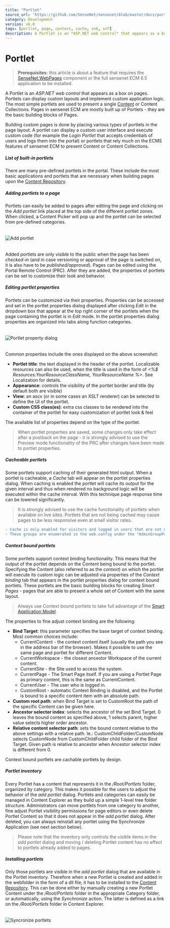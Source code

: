 ```yaml
---
title: "Portlet"
source_url: 'https://github.com/SenseNet/sensenet/blob/master/docs/portlet.md'
category: Development
version: v6.0
tags: [portlet, page, context, cache, sn6, sn7]
description: A Portlet is an *ASP.NET web control* that appears as a box on pages. Portlets can display custom layouts and implement custom application logic. The most simple portlets are used to present a single Content or Content Collections.
---
```


# Portlet

>**Prerequisites**: this article is about a feature that requires the [SenseNet.WebPages](https://github.com/SenseNet/sn-webpages) component or the full sensenet ECM 6.5 application to be installed.

A Portlet is an *ASP.NET web control* that appears as a box on pages. Portlets can display custom layouts and implement custom application logic. The most simple portlets are used to present a single [Content](/docs/content) or Content Collections. Pages in sensenet ECM are mostly built up of Portlets - they are the basic building blocks of Pages.

Building custom pages is done by placing various types of portlets in the page layout. A portlet can display a custom user interface and execute custom code (for example the *Login Portlet* that accepts credentials of users and logs them into the portal) or portlets that rely much on the ECMS features of sensenet ECM to present Content or Content Collections.

##### List of built-in portlets

There are many pre-defined portlets in the portal. These include the most basic applications and portlets that are necessary when building pages upon the [Content Repository](content-repository).

##### Adding portlets to a page

Portlets can easily be added to pages after editing the page and clicking on the _Add portlet_ link placed at the top side of the different portlet zones. When clicked, a Content Picker will pop up and the portlet can be selected from pre-defined categories.

<img src="https://raw.githubusercontent.com/SenseNet/sensenet/master/docs/images/reference-wiki-portlet3.png" alt="Add portlet" style="margin: 20px auto" />

Added portlets are only visible to the public when the page has been *checked-in* (and in case versioning or approval of the page is switched on, it is also have to be *published/approved*). Pages can be edited using the Portal Remote Control (PRC). After they are added, the properties of portlets can be set to customize their look and behavior.

##### Editing portlet properties

Portlets can be customized via their properties. Properties can be accessed and set in the portlet properties dialog displayed after clicking _Edit_ in the dropdown box that appear at the top right corner of the portlets when the page containing the portlet is in _Edit_ mode. In the portlet properties dialog properties are organized into tabs along function categories.

<img src="https://raw.githubusercontent.com/SenseNet/sensenet/master/docs/images/reference-wiki-portlet1.png" alt="Portlet property dialog" style="margin: 20px auto" />

Common properties include the ones displayed on the above screenshot:

- **Portlet title**: the text displayed in the header of the portlet. Localizable resources can also be used, when the title is used in the form of _<%$ Resources:YourResourceClassName, YourResourceName %>_. See Localization for details.
- **Appearance**: controls the visibility of the portlet border and title (by default both are visible)
- **View**: an ascx (or in some cases an XSLT renderer) can be selected to define the UI of the portlet.
- **Custom CSS class(es)**: extra css classes to be rendered into the container of the portlet for easy customization of portlet look & feel

The available list of properties depend on the type of the portlet.

> When portlet properties are saved, some changes only take effect after a postback on the page - it is strongly advised to use the Preview mode functionality of the PRC after changes have been made to portlet properties.

##### Cacheable portlets

Some portlets support caching of their generated html output. When a portlet is cacheable, a _Cache_ tab will appear on the portlet properties dialog. When caching is enabled the portlet will cache its output for the given interval and thus when rendered no background logic will be executed within the cache interval. With this technique page response time can be lowered significantly.

> It is strongly advised to use the cache functionality of portlets when available on live sites. Portlets that are not being cached may cause pages to be less responsive even at small visitor rates.

```diff
- Cache is only enabled for visitors and logged in users that are not member of special kind of content administrator groups. 
- These groups are enumerated in the web.config under the "AdminGroupPathsForLoggedInUserCache" key in the sensenet/cache section. 
```

##### Context bound portlets

Some portlets support context binding functionality. This means that the output of the portlet depends on the Content being bound to the portlet. Specifying the Content (also referred to as the *context*) on which the portlet will execute its custom logic can be adjusted via properties of the _Context binding_ tab that appears in the portlet properties dialog for context bound portlets. These portlets are the basic building blocks for creating *Smart Pages* - pages that are able to present a whole set of Content with the same layout. 

>Always use Context bound portlets to take full advantage of the [Smart Application Model](/docs/smart-application-model). 

The properties to fine adjust context binding are the following:

- **Bind Target**: this parameter specifies the base target of context binding. Most common choices include:
  - CurrentContent - the context content itself (usually the path you see in the address bar of the browser). Makes it possible to use the same page and portlet for different Content.
  - CurrentWorkspace - the closest ancestor Workspace of the current content.
  - CurrentSite - the Site used to access the system.
  - CurrentPage - The Smart Page itself. If you are using a Portlet Page as primary content, this is the same as CurrentContent.
  - CurrentUser - The user who is logged in.
  - CustomRoot - automatic Context Binding is disabled, and the Portlet is bound to a specific content item with an absolute path.
- **Custom root path**: when Bind Target is set to CustomRoot the path of the specific Content can be given here.
- **Ancestor selector index**: selects the ancestor of the set Bind Target. 0 leaves the bound content as specified above, 1 selects parent, higher value selects higher order ancestor.
- **Relative content selector path**: sets the bound content relative to the above settings with a relative path. Ie.: CustomChildFolder/CustomNode selects CustomNode from CustomChildFolder child folder of the Bind Target. Given path is relative to ancestor when Ancestor selector index is different from 0.

Context bound portlets are cachable portlets by design.

##### Portlet inventory

Every Portlet has a content that represents it in the _/Root/Portlets_ folder, organized by category. This makes it possible for the users to adjust the behavior of the _add portlet_ dialog. Portlets and categories can easily be managed in Content Explorer as they build up a simple 1-level tree folder structure. Administrators can move portlets from one category to another, fine adjust Portlet visibility permissions for page editors or even delete Portlet Content so that it does not appear in the _add portlet_ dialog. After deleted, you can always reinstall any portlet using the Synchronize Application (see next section below).

> Please note that the inventory only controls the visible items in the _add portlet_ dialog and moving / deleting Portlet content has no effect to portlets already added to pages.

##### Installing portlets

Only those portlets are visible in the _add portlet_ dialog that are available in the Portlet inventory. Therefore when a new Portlet is created and added in the webfolder in the form of a dll file, it has to be installed to the [Content Repository](/docs/content-repository). This can be done either by manually creating a new Portlet Content under the _/Root/Portlets_ folder in the appropriate Category folder, or automatically, using the *Synchronize* action. The latter is defined as a link on the _/Root/Portlets_ folder in Content Explorer.

<img src="https://raw.githubusercontent.com/SenseNet/sensenet/master/docs/images/reference-wiki-portlet2.png" alt="Syncronize portlets" style="margin: 20px auto" />